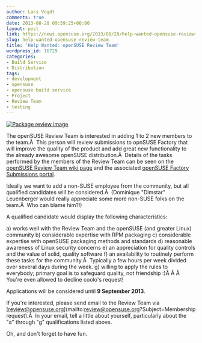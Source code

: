 ```yaml
---
author: Lars Vogdt
comments: true
date: 2013-08-28 09:59:25+00:00
layout: post
link: https://news.opensuse.org/2013/08/28/help-wanted-opensuse-review-team/
slug: help-wanted-opensuse-review-team
title: 'Help Wanted: openSUSE Review Team'
wordpress_id: 16729
categories:
- Build Service
- Distribution
tags:
- development
- opensuse
- opensuse build service
- Project
- Review Team
- testing
---
```


[![Package review image](http://upload.wikimedia.org/wikipedia/commons/0/00/Review.png)](http://commons.wikimedia.org)

The openSUSE Review Team is interested in adding 1 to 2 new members to the team.Â  This person will review submissions to opnSUSE Factory that will improve the quality of the product and add great new functionality to the already awesome openSUSE distribution.Â  Details of the tasks performed by the members of the Review Team can be seen on the [openSUSE Review Team wiki page](https://en.opensuse.org/openSUSE:OpenSUSE_review_team) and the associated [openSUSE Factory Submissions portal](https://en.opensuse.org/openSUSE:Factory_submissions).

Ideally we want to add a non-SUSE employee from the community, but all qualified candidates will be considered.Â  (Dominique "Dimstar" Leuenberger would really appreciate some more non-SUSE folks on the team.Â  Who can blame him?!)

A qualified candidate would display the following characteristics:

a) works well with the Review Team and the openSUSE (and greater Linux) community
b) considerable expertise with RPM packaging
c) considerable expertise with openSUSE packaging methods and standards
d) reasonable awareness of Linux security concerns
e) an appreciation for quality controls and the value of solid, quality software
f) an availability to routinely perform these tasks for the community.Â  Typically a few hours per week divided over several days during the week.
g) willing to apply the rules to everybody; primary goal is to safeguard quality, not friendship :)Â Â Â  You're even allowed to decline coolo's request!

Applications will be considered until **9 September 2013**.

If you're interested, please send email to the Review Team via [review@opensuse.org](mailto:review@opensuse.org?Subject=Membership request).Â  In your email, tell a little about yourself, particularly about the "a" through "g" qualifications listed above.

Oh, and don't forget to have fun.
